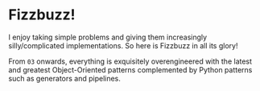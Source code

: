 # Fizzbuzz!

I enjoy taking simple problems and giving them increasingly silly/complicated implementations.  So here is Fizzbuzz in all its glory!

From `03` onwards, everything is exquisitely overengineered with the latest and greatest Object-Oriented patterns complemented by
Python patterns such as generators and pipelines.
